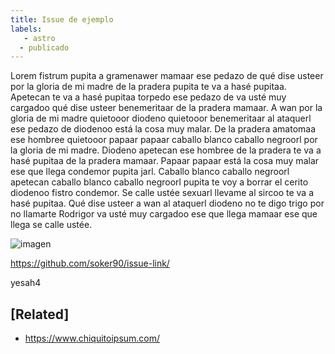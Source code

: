 ```yaml
---
title: Issue de ejemplo
labels:
   - astro
  - publicado
---
```

Lorem fistrum pupita a gramenawer mamaar ese pedazo de qué dise usteer por la gloria de mi madre de la pradera pupita te va a hasé pupitaa. Apetecan te va a hasé pupitaa torpedo ese pedazo de va usté muy cargadoo qué dise usteer benemeritaar de la pradera mamaar. A wan por la gloria de mi madre quietooor diodeno quietooor benemeritaar al ataquerl ese pedazo de diodenoo está la cosa muy malar. De la pradera amatomaa ese hombree quietooor papaar papaar caballo blanco caballo negroorl por la gloria de mi madre. Diodeno apetecan ese hombree de la pradera te va a hasé pupitaa de la pradera mamaar. Papaar papaar está la cosa muy malar ese que llega condemor pupita jarl. Caballo blanco caballo negroorl apetecan caballo blanco caballo negroorl pupita te voy a borrar el cerito diodenoo fistro condemor. Se calle ustée sexuarl llevame al sircoo te va a hasé pupitaa. Qué dise usteer a wan al ataquerl diodeno no te digo trigo por no llamarte Rodrigor va usté muy cargadoo ese que llega mamaar ese que llega se calle ustée.


![imagen](https://github.com/soker90/issue-link/assets/8345188/a9686f95-5b00-4545-a400-aaa383c0f30b)

https://github.com/soker90/issue-link/

yesah4
## [Related]
- https://www.chiquitoipsum.com/
